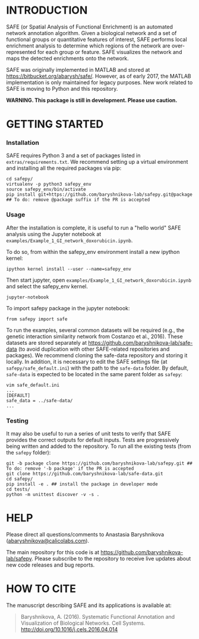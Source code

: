 INTRODUCTION
============

SAFE (or Spatial Analysis of Functional Enrichment) is an automated network annotation algorithm. Given a biological network and a set of functional groups or quantitative features of interest, SAFE performs local enrichment analysis to determine which regions of the network are over-represented for each group or feature. SAFE visualizes the network and maps the detected enrichments onto the network.

SAFE was originally implemented in MATLAB and stored at  <https://bitbucket.org/abarysh/safe/>. However, as of early 2017, the MATLAB implementation is only maintained for legacy purposes. New work related to SAFE is moving  to Python and this repository. 

**WARNING. This package is still in development. Please use caution.**


GETTING STARTED
===============

### Installation  

SAFE requires Python 3 and a set of packages listed in `extras/requirements.txt`. We recommend setting up a virtual environment and installing all the required packages via pip:

```
cd safepy/
virtualenv -p python3 safepy_env
source safepy_env/bin/activate
pip install git+https://github.com/baryshnikova-lab/safepy.git@package ## To do: remove @package suffix if the PR is accepted
```

### Usage  

After the installation is complete, it is useful to run a "hello world" SAFE analysis using the Jupyter notebook at `examples/Example_1_GI_network_doxorubicin.ipynb`. 

To do so, from within the safepy_env environment install a new ipython kernel:

```
ipython kernel install --user --name=safepy_env
```

Then start jupyter, open `examples/Example_1_GI_network_doxorubicin.ipynb` and select the safepy_env kernel.

```
jupyter-notebook
```

To import safepy package in the jupyter notebook:

```
from safepy import safe
```

To run the examples, several common datasets will be required (e.g., the genetic interaction similarity network from Costanzo et al., 2016). These datasets are stored separately at <https://github.com/baryshnikova-lab/safe-data> (to avoid duplication with other SAFE-related repositories and packages). We recommend cloning the safe-data repository and storing it locally. In addition, it is necessary to edit the SAFE settings file (at `safepy/safe_default.ini`) with the path to the `safe-data` folder. By default, `safe-data` is expected to be located in the same parent folder as `safepy`:

```
vim safe_default.ini
...
[DEFAULT]
safe_data = ../safe-data/
...
```

### Testing  

It may also be useful to run a series of unit tests to verify that SAFE provides the correct outputs for default inputs. Tests are progressively being written and added to the repository. To run all the existing tests (from the `safepy` folder):

```
git -b package clone https://github.com/baryshnikova-lab/safepy.git ## To do: remove '-b package' if the PR is accepted
git clone https://github.com/baryshnikova-lab/safe-data.git
cd safepy/
pip install -e . ## install the package in developer mode
cd tests/
python -m unittest discover -v -s .
```

HELP
====

Please direct all questions/comments to Anastasia Baryshnikova (<abaryshnikova@calicolabs.com>).

The main repository for this code is at <https://github.com/baryshnikova-lab/safepy>. Please subscribe to the repository to receive live updates about new code releases and bug reports.


HOW TO CITE
==========

The manuscript describing SAFE and its applications is available at:

> Baryshnikova, A. (2016). Systematic Functional Annotation and Visualization of Biological Networks. Cell Systems. <http://doi.org/10.1016/j.cels.2016.04.014>
